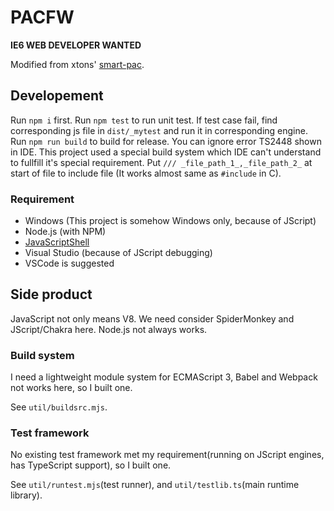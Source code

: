 # PACFW

**IE6 WEB DEVELOPER WANTED**

Modified from xtons' [smart-pac].

## Developement

Run `npm i` first.
Run `npm test` to run unit test.
If test case fail, find corresponding js file in `dist/_mytest` and run it in corresponding engine.
Run `npm run build` to build for release.
You can ignore error TS2448 shown in IDE.
This project used a special build system which IDE can't understand to fullfill it's special requirement.
Put `/// _file_path_1_,_file_path_2_` at start of file to include file (It works almost same as `#include` in C).

### Requirement

-   Windows (This project is somehow Windows only, because of JScript)
-   Node.js (with NPM)
-   [JavaScriptShell]
-   Visual Studio (because of JScript debugging)
-   VSCode is suggested

## Side product

JavaScript not only means V8. We need consider SpiderMonkey and JScript/Chakra here. Node.js not always works.

### Build system

I need a lightweight module system for ECMAScript 3, Babel and Webpack not works here, so I built one.

See `util/buildsrc.mjs`.

### Test framework

No existing test framework met my requirement(running on JScript engines, has TypeScript support), so I built one.

See `util/runtest.mjs`(test runner), and `util/testlib.ts`(main runtime library).

[javascriptshell]: https://archive.mozilla.org/pub/firefox/nightly/latest-mozilla-central/
[smart-pac]: https://github.com/xtons/smart-pac

